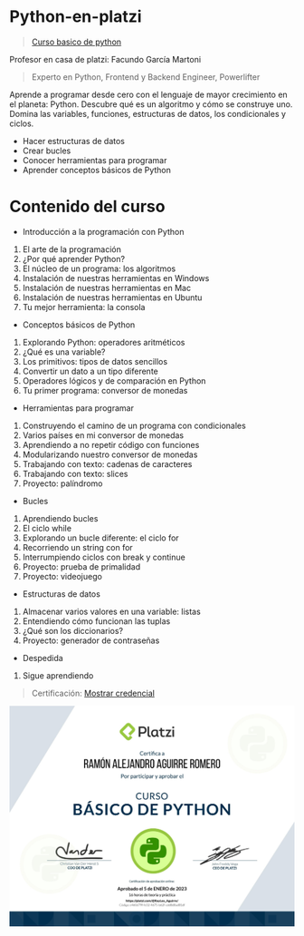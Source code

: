 # Python-en-platzi

> <a href="https://platzi.com/cursos/python-basico/">Curso basico de python</a>

Profesor en casa de platzi: Facundo García Martoni

> Experto en Python, Frontend y Backend Engineer, Powerlifter

Aprende a programar desde cero con el lenguaje de mayor crecimiento en el planeta: Python. Descubre qué es un algoritmo y cómo se construye uno. Domina las variables, funciones, estructuras de datos, los condicionales y ciclos.

- Hacer estructuras de datos
- Crear bucles
- Conocer herramientas para programar
- Aprender conceptos básicos de Python

# Contenido del curso

- Introducción a la programación con Python

1. El arte de la programación
2. ¿Por qué aprender Python?
3. El núcleo de un programa: los algoritmos
4. Instalación de nuestras herramientas en Windows
5. Instalación de nuestras herramientas en Mac
6. Instalación de nuestras herramientas en Ubuntu
7. Tu mejor herramienta: la consola

- Conceptos básicos de Python

1. Explorando Python: operadores aritméticos
2. ¿Qué es una variable?
3. Los primitivos: tipos de datos sencillos
4. Convertir un dato a un tipo diferente
5. Operadores lógicos y de comparación en Python
6. Tu primer programa: conversor de monedas

- Herramientas para programar

1. Construyendo el camino de un programa con condicionales
2. Varios países en mi conversor de monedas
3. Aprendiendo a no repetir código con funciones
4. Modularizando nuestro conversor de monedas
5. Trabajando con texto: cadenas de caracteres
6. Trabajando con texto: slices
7. Proyecto: palíndromo

- Bucles

1. Aprendiendo bucles
2. El ciclo while
3. Explorando un bucle diferente: el ciclo for
4. Recorriendo un string con for
5. Interrumpiendo ciclos con break y continue
6. Proyecto: prueba de primalidad
7. Proyecto: videojuego

- Estructuras de datos

1. Almacenar varios valores en una variable: listas
2. Entendiendo cómo funcionan las tuplas
3. ¿Qué son los diccionarios?
4. Proyecto: generador de contraseñas

- Despedida

1. Sigue aprendiendo

> <span>Certificación: <a href="https://platzi.com/p/RayLex_Aguirre/curso/1937-python-basico/diploma/detalle/">Mostrar credencial</a></span>

![Certificado](img/diploma-python-basico.jpg)
